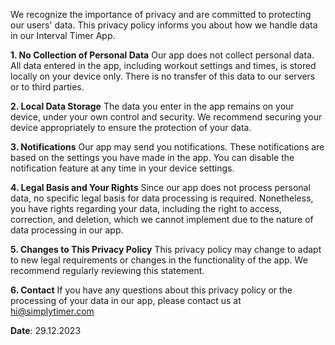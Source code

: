 We recognize the importance of privacy and are committed to protecting our users' data. This privacy policy informs you about how we handle data in our Interval Timer App.

**1. No Collection of Personal Data**
Our app does not collect personal data. All data entered in the app, including workout settings and times, is stored locally on your device only. There is no transfer of this data to our servers or to third parties.

**2. Local Data Storage**
The data you enter in the app remains on your device, under your own control and security. We recommend securing your device appropriately to ensure the protection of your data.

**3. Notifications**
Our app may send you notifications. These notifications are based on the settings you have made in the app. You can disable the notification feature at any time in your device settings.

**4. Legal Basis and Your Rights**
Since our app does not process personal data, no specific legal basis for data processing is required. Nonetheless, you have rights regarding your data, including the right to access, correction, and deletion, which we cannot implement due to the nature of data processing in our app.

**5. Changes to This Privacy Policy**
This privacy policy may change to adapt to new legal requirements or changes in the functionality of the app. We recommend regularly reviewing this statement.

**6. Contact**
If you have any questions about this privacy policy or the processing of your data in our app, please contact us at hi@simplytimer.com

**Date**: 29.12.2023